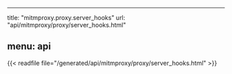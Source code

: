 
---
title: "mitmproxy.proxy.server_hooks"
url: "api/mitmproxy/proxy/server_hooks.html"

menu: api
---

{{< readfile file="/generated/api/mitmproxy/proxy/server_hooks.html" >}}
